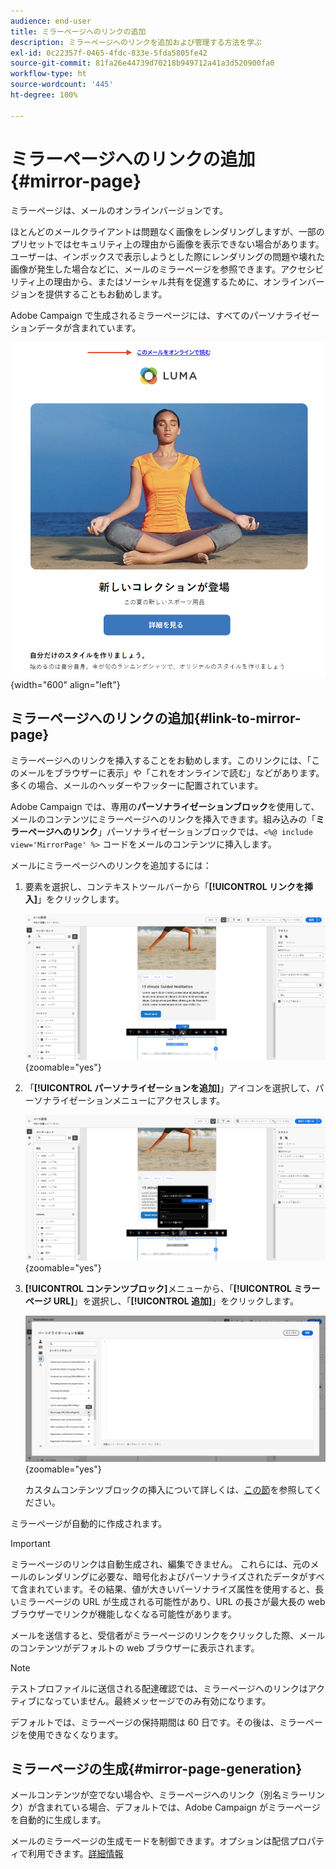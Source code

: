```yaml
---
audience: end-user
title: ミラーページへのリンクの追加
description: ミラーページへのリンクを追加および管理する方法を学ぶ
exl-id: 0c22357f-0465-4fdc-833e-5fda5805fe42
source-git-commit: 81fa26e44739d70218b949712a41a3d520900fa0
workflow-type: ht
source-wordcount: '445'
ht-degree: 100%

---
```


# ミラーページへのリンクの追加{#mirror-page}

ミラーページは、メールのオンラインバージョンです。

ほとんどのメールクライアントは問題なく画像をレンダリングしますが、一部のプリセットではセキュリティ上の理由から画像を表示できない場合があります。ユーザーは、インボックスで表示しようとした際にレンダリングの問題や壊れた画像が発生した場合などに、メールのミラーページを参照できます。アクセシビリティ上の理由から、またはソーシャル共有を促進するために、オンラインバージョンを提供することもお勧めします。

Adobe Campaign で生成されるミラーページには、すべてのパーソナライゼーションデータが含まれています。

![ミラーリンクのサンプル](assets/mirror-page-link.png){width="600" align="left"}

## ミラーページへのリンクの追加{#link-to-mirror-page}

ミラーページへのリンクを挿入することをお勧めします。このリンクには、「このメールをブラウザーに表示」や「これをオンラインで読む」などがあります。多くの場合、メールのヘッダーやフッターに配置されています。

Adobe Campaign では、専用の&#x200B;**パーソナライゼーションブロック**&#x200B;を使用して、メールのコンテンツにミラーページへのリンクを挿入できます。組み込みの「**ミラーページへのリンク**」パーソナライゼーションブロックでは、`<%@ include view='MirrorPage' %>` コードをメールのコンテンツに挿入します。

メールにミラーページへのリンクを追加するには：

1. 要素を選択し、コンテキストツールバーから「**[!UICONTROL リンクを挿入]**」をクリックします。

   ![](assets/message-tracking-mirror-page.png){zoomable=&quot;yes&quot;}

1. 「**[!UICONTROL パーソナライゼーションを追加]**」アイコンを選択して、パーソナライゼーションメニューにアクセスします。

   ![](assets/message-tracking-mirror-page_2.png){zoomable=&quot;yes&quot;}

1. **[!UICONTROL コンテンツブロック]**&#x200B;メニューから、「**[!UICONTROL ミラーページ URL]**」を選択し、「**[!UICONTROL 追加]**」をクリックします。

   ![](assets/message-tracking-mirror-page_3.png){zoomable=&quot;yes&quot;}

   カスタムコンテンツブロックの挿入について詳しくは、[この節](../personalization/personalize.md#personalize-emails)を参照してください。

ミラーページが自動的に作成されます。

>[!IMPORTANT]
>
>ミラーページのリンクは自動生成され、編集できません。 これらには、元のメールのレンダリングに必要な、暗号化およびパーソナライズされたデータがすべて含まれています。その結果、値が大きいパーソナライズ属性を使用すると、長いミラーページの URL が生成される可能性があり、URL の長さが最大長の web ブラウザーでリンクが機能しなくなる可能性があります。

メールを送信すると、受信者がミラーページのリンクをクリックした際、メールのコンテンツがデフォルトの web ブラウザーに表示されます。

>[!NOTE]
>
>テストプロファイルに送信される配達確認では、ミラーページへのリンクはアクティブになっていません。最終メッセージでのみ有効になります。

デフォルトでは、ミラーページの保持期間は 60 日です。その後は、ミラーページを使用できなくなります。


## ミラーページの生成{#mirror-page-generation}

メールコンテンツが空でない場合や、ミラーページへのリンク（別名ミラーリンク）が含まれている場合、デフォルトでは、Adobe Campaign がミラーページを自動的に生成します。

メールのミラーページの生成モードを制御できます。オプションは配信プロパティで利用できます。[詳細情報](../advanced-settings/delivery-settings.md#mirror)
